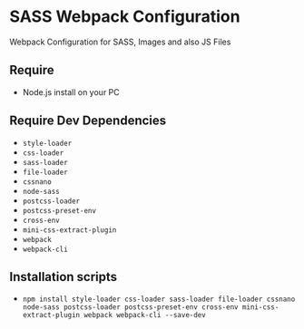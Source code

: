 # SASS Webpack Configuration
Webpack Configuration for SASS, Images and also JS Files

## Require 
  -	Node.js install on your PC
	
## Require Dev Dependencies
  -	`style-loader` 
  -	`css-loader` 
  -	`sass-loader`
  -	`file-loader`
  -	`cssnano`
  -	`node-sass`
  -	`postcss-loader`
  -	`postcss-preset-env`
  -	`cross-env`
  -	`mini-css-extract-plugin`
  -	`webpack`
  -	`webpack-cli`

## Installation scripts
  -	`npm install style-loader css-loader sass-loader file-loader cssnano node-sass postcss-loader postcss-preset-env cross-env mini-css-extract-plugin webpack webpack-cli --save-dev`
